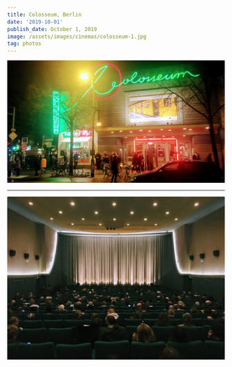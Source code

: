 ```yaml
---
title: Colosseum, Berlin
date: '2019-10-01'
publish_date: October 1, 2019
image: /assets/images/cinemas/colosseum-1.jpg
tag: photos
---
```


![image](/assets/images/cinemas/colosseum-1.jpg)

---

![image](/assets/images/cinemas/colosseum-2.jpg)
